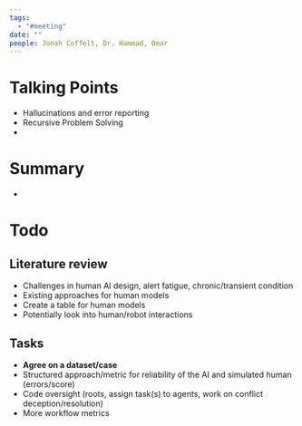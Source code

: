 ```yaml
---
tags:
  - "#meeting"
date: ""
people: Jonah Coffelt, Dr. Hammad, Omar
---
```

# Talking Points
- Hallucinations and error reporting
- Recursive Problem Solving
- 
# Summary
- 

# Todo
## Literature review
- Challenges in human AI design, alert fatigue, chronic/transient condition
- Existing approaches for human models
- Create a table for human models
- Potentially look into human/robot interactions
## Tasks
- **Agree on a dataset/case**
- Structured approach/metric for reliability of the AI and simulated human (errors/score)
- Code oversight (roots, assign task(s) to agents, work on conflict deception/resolution)
- More workflow metrics